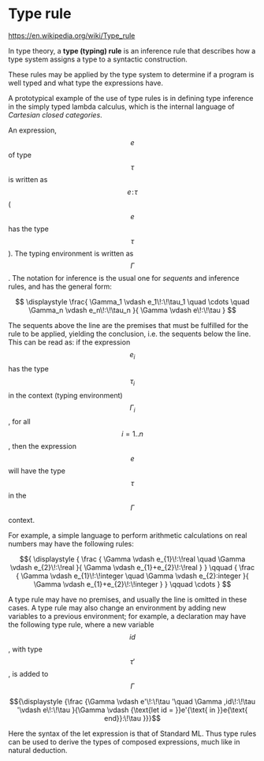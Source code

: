 # Type rule

https://en.wikipedia.org/wiki/Type_rule

In type theory, a **type (typing) rule** is an inference rule that describes how a type system assigns a type to a syntactic construction.

These rules may be applied by the type system to determine if a program is well typed and what type the expressions have.

A prototypical example of the use of type rules is in defining type inference in the simply typed lambda calculus, which is the internal language of *Cartesian closed categories*.

An expression, $$e$$ of type $$\tau$$ is written as $$e\!:\!\tau$$ ($$e$$ has the type $$\tau$$). The typing environment is written as $$\Gamma$$. The notation for inference is the usual one for *sequents* and inference rules, and has the general form:

$$
\displaystyle
\frac{
  \Gamma_1 \vdash e_1\!:\!\tau_1 
  \quad \cdots \quad 
  \Gamma_n \vdash e_n\!:\!\tau_n
  }{
    \Gamma \vdash e\!:\!\tau
  }
$$

The sequents above the line are the premises that must be fulfilled for the rule to be applied, yielding the conclusion, i.e. the sequents below the line. This can be read as: if the expression $$e_{i}$$ has the type $$\tau_{i}$$ in the context (typing environment) $$\Gamma _{i}$$, for all $$i=1..n$$, then the expression $$e$$ will have the type $$\tau$$ in the $$\Gamma$$ context.


For example, a simple language to perform arithmetic calculations on real numbers may have the following rules:

$${
\displaystyle {
  \frac {
  \Gamma \vdash e_{1}\!:\!real \quad
  \Gamma \vdash e_{2}\!:\!real
  }{
    \Gamma \vdash e_{1}+e_{2}\!:\!real
    }
  } \qquad {
    \frac {
    \Gamma \vdash e_{1}\!:\!integer \quad
    \Gamma \vdash e_{2}:integer
    }{
      \Gamma \vdash e_{1}+e_{2}\!:\!integer
    }
  } \qquad \cdots
}
$$


A type rule may have no premises, and usually the line is omitted in these cases. A type rule may also change an environment by adding new variables to a previous environment; for example, a declaration may have the following type rule, where a new variable $$id$$, with type $$\tau '$$, is added to $$\Gamma$$

$${\displaystyle {\frac {\Gamma \vdash e'\!:\!\tau '\quad \Gamma ,id\!:\!\tau '\vdash e\!:\!\tau }{\Gamma \vdash {\text{let id = }}e'{\text{ in }}e{\text{ end}}:\!\tau }}}$$

Here the syntax of the let expression is that of Standard ML. Thus type rules can be used to derive the types of composed expressions, much like in natural deduction.
